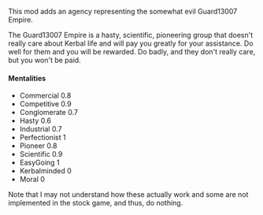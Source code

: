 This mod adds an agency representing the somewhat evil Guard13007 Empire.

The Guard13007 Empire is a hasty, scientific, pioneering group that doesn't
really care about Kerbal life and will pay you greatly for your assistance. Do
well for them and you will be rewarded. Do badly, and they don't really care,
but you won't be paid.

#### Mentalities

- Commercial 0.8
- Competitive 0.9
- Conglomerate 0.7
- Hasty 0.6
- Industrial 0.7
- Perfectionist 1
- Pioneer 0.8
- Scientific 0.9
- EasyGoing 1
- Kerbalminded 0
- Moral 0

Note that I may not understand how these actually work and some are not
implemented in the stock game, and thus, do nothing.
